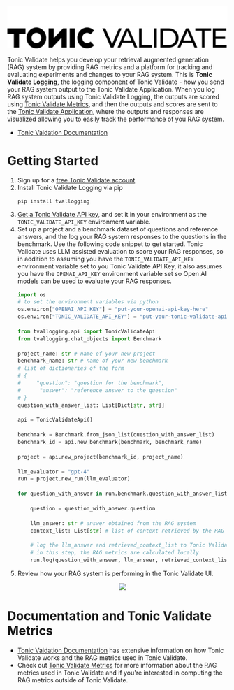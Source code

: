 <p align="center">
  <img src="./README_images/tonic-validate-dark.svg#gh-dark-mode-only" width="600" alt="Tonic Validate" />
  <img src="./README_images/tonic-validate-light.svg#gh-light-mode-only" width="600" alt="Tonic Validate" />
</p>

Tonic Validate helps you develop your retrieval augmented generation (RAG) system by providing RAG metrics and a platform for tracking and evaluating experiments and changes to your RAG system. This is **Tonic Validate Logging**, the logging component of Tonic Validate - how you send your RAG system output to the Tonic Validate Application. When you log RAG system outputs using Tonic Validate Logging, the outputs are scored using [Tonic Validate Metrics](https://github.com/TonicAI/tvalmetrics), and then the outputs and scores are sent to the [Tonic Validate Application](https://validate.tonic.ai), where the outputs and responses are visualized allowing you to easily track the performance of you RAG system.

*  [Tonic Vaidation Documentation](https://docs.tonic.ai/validate/)

# Getting Started

1. Sign up for a [free Tonic Validate account](https://validate.tonic.ai/signup).
2. Install Tonic Validate Logging via pip
   ```
   pip install tvallogging
   ```
3. [Get a Tonic Validate API key](https://docs.tonic.ai/validate/getting-started-with-tonic-validate/tonic-validate-obtain-sdk-access-token), and set it in your environment as the `TONIC_VALIDATE_API_KEY` environment variable.
4. Set up a project and a benchmark dataset of questions and reference answers, and the log your RAG system responses to the questions in the benchmark. Use the following code snippet to get started. Tonic Validate uses LLM assisted evaluation to score your RAG responses, so in addition to assuming you have the `TONIC_VALIDATE_API_KEY` environment variable set to you Tonic Validate API Key, it also assumes you have the `OPENAI_API_KEY` environment variable set so Open AI models can be used to evaluate your RAG responses.
   ```python
   import os
   # to set the environment variables via python
   os.environ["OPENAI_API_KEY"] = "put-your-openai-api-key-here"
   os.environ["TONIC_VALIDATE_API_KEY"] = "put-your-tonic-validate-api-key-here"
   
   from tvallogging.api import TonicValidateApi
   from tvallogging.chat_objects import Benchmark
   
   project_name: str # name of your new project
   benchmark_name: str # name of your new benchmark
   # list of dictionaries of the form
   # {
   #     "question": "question for the benchmark",
   #      "answer": "reference answer to the question"
   # }
   question_with_answer_list: List[Dict[str, str]]
   
   api = TonicValidateApi()
   
   benchmark = Benchmark.from_json_list(question_with_answer_list)
   benchmark_id = api.new_benchmark(benchmark, benchmark_name)
   
   project = api.new_project(benchmark_id, project_name)
   
   llm_evaluator = "gpt-4"
   run = project.new_run(llm_evaluator)
   
   for question_with_answer in run.benchmark.question_with_answer_list:
   
       question = question_with_answer.question
   
       llm_answer: str # answer obtained from the RAG system
       context_list: List[str] # list of context retrieved by the RAG system
   
       # log the llm_answer and retrieved_context_list to Tonic Validate
       # in this step, the RAG metrics are calculated locally
       run.log(question_with_answer, llm_answer, retrieved_context_list)
   ```
5. Review how your RAG system is performing in the Tonic Validate UI.
   <p align="center">
     <img src="./docs/README_images/project_page_overall_score_chart.png" width="600"/>
   </p>

# Documentation and Tonic Validate Metrics

* [Tonic Vaidation Documentation](https://docs.tonic.ai/validate/) has extensive information on how Tonic Validate works and the RAG metrics used in Tonic Validate.
* Check out [Tonic Validate Metrics](https://github.com/TonicAI/tvalmetrics) for more information about the RAG metrics used in Tonic Validate and if you're interested in computing the RAG metrics outside of Tonic Validate.